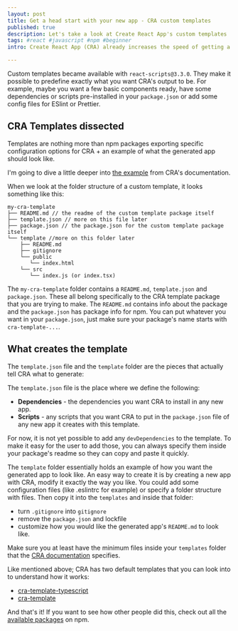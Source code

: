 ```yaml
---
layout: post
title: Get a head start with your new app - CRA custom templates
published: true
description: Let's take a look at Create React App's custom templates
tags: #react #javascript #npm #beginner
intro: Create React App (CRA) already increases the speed of getting a new React app up and running. You run one script and it creates a functioning React app that you can start working on. With Custom Templates things have become even easier. In this post, we're going to discover what goes into creating a custom template.

---
```


Custom templates became available with `react-scripts@3.3.0`. They make it possible to predefine exactly what you want CRA's output to be. For example, maybe you want a few basic components ready, have some dependencies or scripts pre-installed in your `package.json` or add some config files for ESlint or Prettier.

## CRA Templates dissected

Templates are nothing more than npm packages exporting specific configuration options for CRA + an example of what the generated app should look like.

I'm going to dive a little deeper into [the example](https://create-react-app.dev/docs/custom-templates/) from CRA's documentation.

When we look at the folder structure of a custom template, it looks something like this:

```
my-cra-template
├── README.md // the readme of the custom template package itself
├── template.json // more on this file later
├── package.json // the package.json for the custom template package itself
└── template //more on this folder later
    ├── README.md
    ├── gitignore
    └── public
       └── index.html
    └── src
       └── index.js (or index.tsx)
```

The `my-cra-template` folder contains a `README.md`, `template.json` and `package.json`. These all belong specifically to the CRA template package that you are trying to make. The `README.md` contains info about the package and the `package.json` has package info for npm. You can put whatever you want in your `package.json`, just make sure your package's name starts with `cra-template-...`.

## What creates the template
The `template.json` file and the `template` folder are the pieces that actually tell CRA what to generate:

The `template.json` file is the place where we define the following:
* **Dependencies** - the dependencies you want CRA to install in any new app.
* **Scripts** - any scripts that you want CRA to put in the `package.json` file of any new app it creates with this template.

For now, it is not yet possible to add any `devDependencies` to the template. To make it easy for the user to add those, you can always specify them inside your package's readme so they can copy and paste it quickly.

The `template` folder essentially holds an example of how you want the generated app to look like. An easy way to create it is by creating a new app with CRA, modify it exactly the way you like. You could add some configuration files (like .eslintrc for example) or specify a folder structure with files. Then copy it into the `templates` and inside that folder:

* turn `.gitignore` into `gitignore`
* remove the `package.json` and lockfile
* customize how you would like the generated app's `README.md` to look like.

Make sure you at least have the minimum files inside your `templates` folder that the [CRA documentation](https://create-react-app.dev/docs/custom-templates/) specifies.

Like mentioned above; CRA has two default templates that you can look into to understand how it works:

* [cra-template-typescript](https://github.com/facebook/create-react-app/tree/master/packages/cra-template-typescript)
* [cra-template](https://github.com/facebook/create-react-app/tree/master/packages/cra-template)

And that's it! If you want to see how other people did this, check out all the [available packages](https://www.npmjs.com/search?q=cra-template-*) on npm.
